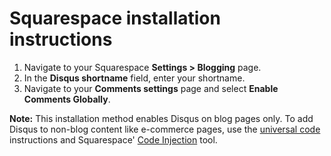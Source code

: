 # Squarespace installation instructions

1. Navigate to your Squarespace **Settings > Blogging** page.
2. In the **Disqus shortname** field, enter your shortname.
3. Navigate to your **Comments settings** page and select **Enable Comments Globally**.

**Note:** This installation method enables Disqus on blog pages only. To add Disqus to non-blog content like e-commerce pages, use the [universal code](../universal) instructions and Squarespace' [Code Injection](https://support.squarespace.com/hc/en-us/articles/205815908-Using-Code-Injection) tool.
